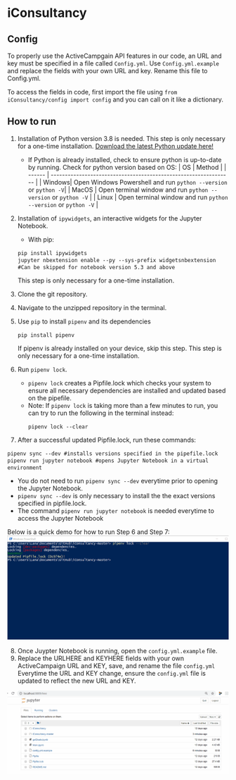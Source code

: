 # iConsultancy

## Config
To properly use the ActiveCampgain API features in our code, an URL and key must be specified in a file called `Config.yml`. Use `Config.yml.example` and replace the fields with your own URL and key. Rename this file to Config.yml.

To access the fields in code, first import the file using ```from iConsultancy/config import config``` and you can call on it like a dictionary.

## How to run
1. Installation of Python version 3.8 is needed. This step is only necessary for a one-time installation.
   [Download the latest Python update here!](https://www.python.org/) 
   - If Python is already installed, check to ensure python is up-to-date by running. Check for python version based on OS:
     |   OS   |                             Method                               |
     | ------ | ---------------------------------------------------------------- |
     | Windows| Open Windows Powershell and run `python --version` or `python -V`|
     | MacOS  | Open terminal window and run `python --version` or `python -V`   |
     | Linux  | Open terminal window and run `python --version` or `python -V`   |
     
   
2. Installation of `ipywidgets`, an interactive widgets for the Jupyter Notebook.
   - With pip:
    ```
    pip install ipywidgets
    jupyter nbextension enable --py --sys-prefix widgetsnbextension  #Can be skipped for notebook version 5.3 and above
    ```
    This step is only necessary for a one-time installation.
    
3. Clone the git repository.

4. Navigate to the unzipped repository in the terminal.

5. Use `pip` to install `pipenv` and its dependencies
   ```
   pip install pipenv
   ```
   If pipenv is already installed on your device, skip this step. This step is only necessary for a one-time installation. 
   
6. Run `pipenv lock`.
   - `pipenv lock` creates a Pipfile.lock which checks your system to ensure all necessary dependencies are installed and updated based on the pipefile. 
   - Note: If `pipenv lock` is taking more than a few minutes to run, you can try to run the following in the terminal instead:
      ```
      pipenv lock --clear
      ```
7. After a successful updated Pipfile.lock, run these commands:
```
pipenv sync --dev #installs versions specified in the pipefile.lock
pipenv run jupyter notebook #opens Jupyter Notebook in a virtual environment
```
   - You do not need to run `pipenv sync --dev` everytime prior to opening the Jupyter Notebook. 
   - `pipenv sync --dev` is only necessary to install the the exact versions specified in pipfile.lock. 
   - The command `pipenv run jupyter notebook` is needed everytime to access the Jupyter Notebook
   
Below is a quick demo for how to run Step 6 and Step 7:
![](Step6-Step7tutorial.gif)

8. Once Juypter Notebook is running, open the `config.yml.example` file.
9. Replace the URLHERE and KEYHERE fields with your own ActiveCampaign URL and KEY, save, and rename the file `config.yml`
   Everytime the URL and KEY change, ensure the `config.yml` file is updated to reflect the new URL and KEY.
   
![](URL_KEY_tutorial_README.gif)
